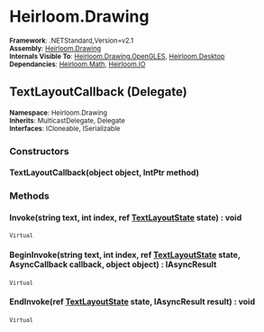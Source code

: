 # Heirloom.Drawing

<small>**Framework**: .NETStandard,Version=v2.1</small>  
<small>**Assembly**: [Heirloom.Drawing](../Heirloom.Drawing/Heirloom.Drawing.md)</small>  
<small>**Internals Visible To**: [Heirloom.Drawing.OpenGLES](../Heirloom.Drawing.OpenGLES/Heirloom.Drawing.OpenGLES.md), [Heirloom.Desktop](../Heirloom.Desktop/Heirloom.Desktop.md)</small>  
<small>**Dependancies**: [Heirloom.Math](../Heirloom.Math/Heirloom.Math.md), [Heirloom.IO](../Heirloom.IO/Heirloom.IO.md)</small>  

## TextLayoutCallback (Delegate)
<small>**Namespace**: Heirloom.Drawing</sub></small>  
<small>**Inherits**: MulticastDelegate, Delegate</small>  
<small>**Interfaces**: ICloneable, ISerializable</small>  

### Constructors

#### TextLayoutCallback(object object, IntPtr method)

### Methods

#### <a name="INVO1C27"></a> Invoke(string text, int index, ref [TextLayoutState](Heirloom.Drawing.TextLayoutState.md) state) : void
<small>`Virtual`</small>


#### <a name="BEGIF7D2"></a> BeginInvoke(string text, int index, ref [TextLayoutState](Heirloom.Drawing.TextLayoutState.md) state, AsyncCallback callback, object object) : IAsyncResult
<small>`Virtual`</small>


#### <a name="ENDIBAA0"></a> EndInvoke(ref [TextLayoutState](Heirloom.Drawing.TextLayoutState.md) state, IAsyncResult result) : void
<small>`Virtual`</small>


